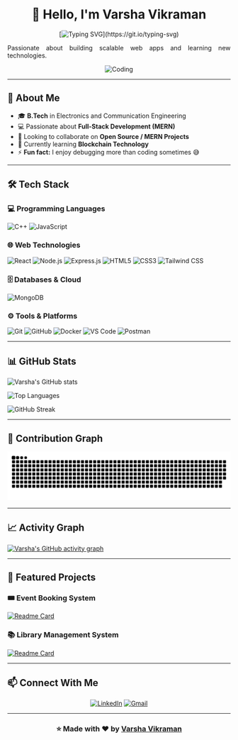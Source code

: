 
<div align="center">

# 👋 Hello, I'm Varsha Vikraman

[![Typing SVG](https://readme-typing-svg.herokuapp.com?font=Fira+Code&weight=600&size=26&duration=4000&pause=1000&color=00FF00&center=true&vCenter=true&width=600&lines=Full+Stack+Developer;MERN+Stack+Specialist;Open+Source+Enthusiast;Always+Learning+New+Things!)](https://git.io/typing-svg)

<p align="justify">
Passionate about building scalable web apps and learning new technologies.
</p>

<img align="justify" alt="Coding" width="350" src="https://gifdb.com/images/high/umiko-ahagon-desktop-programming-eg5f8g2281ekfhde.webp">

</div>

---

## 🚀 About Me

- 🎓 **B.Tech** in Electronics and Communication Engineering
- 💻 Passionate about **Full-Stack Development (MERN)**
- 👯 Looking to collaborate on **Open Source / MERN Projects**
- 🌱 Currently learning **Blockchain Technology**
- ⚡ **Fun fact:** I enjoy debugging more than coding sometimes 😅

---

## 🛠️ Tech Stack

### 💻 Programming Languages
![C++](https://img.shields.io/badge/C++-00599C?style=for-the-badge&logo=c%2B%2B&logoColor=white)
![JavaScript](https://img.shields.io/badge/JavaScript-F7DF1E?style=for-the-badge&logo=javascript&logoColor=black)

### 🌐 Web Technologies
![React](https://img.shields.io/badge/React-20232A?style=for-the-badge&logo=react&logoColor=61DAFB)
![Node.js](https://img.shields.io/badge/Node.js-339933?style=for-the-badge&logo=nodedotjs&logoColor=white)
![Express.js](https://img.shields.io/badge/Express.js-000000?style=for-the-badge&logo=express&logoColor=white)
![HTML5](https://img.shields.io/badge/HTML5-E34F26?style=for-the-badge&logo=html5&logoColor=white)
![CSS3](https://img.shields.io/badge/CSS3-1572B6?style=for-the-badge&logo=css3&logoColor=white)
![Tailwind CSS](https://img.shields.io/badge/Tailwind_CSS-38B2AC?style=for-the-badge&logo=tailwind-css&logoColor=white)

### 🗄️ Databases & Cloud
![MongoDB](https://img.shields.io/badge/MongoDB-4EA94B?style=for-the-badge&logo=mongodb&logoColor=white)

### ⚙️ Tools & Platforms
![Git](https://img.shields.io/badge/Git-F05032?style=for-the-badge&logo=git&logoColor=white)
![GitHub](https://img.shields.io/badge/GitHub-100000?style=for-the-badge&logo=github&logoColor=white)
![Docker](https://img.shields.io/badge/Docker-2CA5E0?style=for-the-badge&logo=docker&logoColor=white)
![VS Code](https://img.shields.io/badge/VS_Code-0078D4?style=for-the-badge&logo=visual%20studio%20code&logoColor=white)
![Postman](https://img.shields.io/badge/Postman-FF6C37?style=for-the-badge&logo=Postman&logoColor=white)

---

## 📊 GitHub Stats
  
![Varsha's GitHub stats](https://github-readme-stats.vercel.app/api?username=varshavikraman&show_icons=true&hide_border=true&count_private=true&bg_color=000000&title_color=00ff00&text_color=00ff00&icon_color=00ff00)
  
![Top Languages](https://github-readme-stats.vercel.app/api/top-langs/?username=varshavikraman&layout=compact&hide_border=true&langs_count=8&bg_color=000000&title_color=00ff00&text_color=00ff00&icon_color=00ff00)
  
![GitHub Streak](https://github-readme-streak-stats.herokuapp.com/?user=varshavikraman&hide_border=true&background=000000&ring=00ff00&fire=00ff00&currStreakLabel=00ff00&sideNums=00ff00&currStreakNum=00ff00&sideLabels=00ff00&dates=00ff00&stroke=00ff00)

---

## 🐍 Contribution Graph

![snake gif](https://github.com/varshavikraman/varshavikraman/blob/main/dist/snake.svg)

---

## 📈 Activity Graph

[![Varsha's GitHub activity graph](https://github-readme-activity-graph.vercel.app/graph?username=varshavikraman&bg_color=000000&color=00ff00&line=00ff00&point=FFFFFF&area=true&hide_border=true)](https://github.com/ashutosh00710/github-readme-activity-graph)

---

## 🌟 Featured Projects

### 🎟️ Event Booking System
[![Readme Card](https://github-readme-stats.vercel.app/api/pin/?username=varshavikraman&repo=Event-Booking-System&bg_color=000000&title_color=00ff00&text_color=00ff00&icon_color=00ff00&hide_border=true)](https://github.com/varshavikraman/Event-Booking-System)



### 📚 Library Management System
[![Readme Card](https://github-readme-stats.vercel.app/api/pin/?username=varshavikraman&repo=Library-Management-System&bg_color=000000&title_color=00ff00&text_color=00ff00&icon_color=00ff00&hide_border=true)](https://github.com/varshavikraman/Library-Management-System)

---

## 📫 Connect With Me

<div align="center">
  
[![LinkedIn](https://img.shields.io/badge/LinkedIn-0A66C2?style=for-the-badge&logo=linkedin&logoColor=white)](https://linkedin.com/in/varshavikraman)
[![Gmail](https://img.shields.io/badge/Email-D14836?style=for-the-badge&logo=gmail&logoColor=white)](mailto:varshavikraman97@gmail.com)

</div>

---

<div align="center">
  
### ⭐️ Made with ❤️ by [Varsha Vikraman](https://github.com/VarshaVikraman)

</div>

